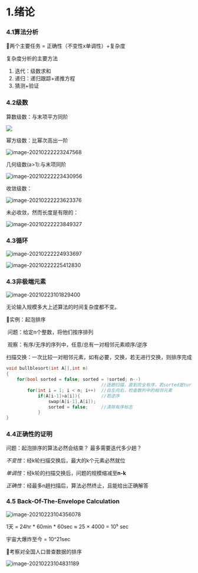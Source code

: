 # 1.绪论

### 4.1算法分析

📍两个主要任务 = 正确性（不变性x单调性）+复杂度

复杂度分析的主要方法

1.  迭代：级数求和
2.  递归：递归跟踪+递推方程
3.  猜测+验证

### 4.2级数

算数级数：与末项平方同阶

![](https://i.loli.net/2021/02/22/w5c367P41zayMbi.png)

幂方级数：比幂次高出一阶

![image-20210222223247568](https://i.loli.net/2021/02/22/HwOAW1IMceoVYXs.png)

几何级数(a>1):与末项同阶

![image-20210222223430956](https://i.loli.net/2021/02/22/9XTyLrJlNkUbpcK.png)

收敛级数：

![image-20210222223623376](https://i.loli.net/2021/02/22/7anKqfW9N2oGMYT.png)

未必收敛，然而长度是有限的：

![image-20210222223849327](https://i.loli.net/2021/02/22/jyIv9Fo6ng3LVXh.png)

### 4.3循环

![image-20210222224933697](https://i.loli.net/2021/02/22/X5pDd1wY4QrbRol.png)

![image-20210222225412830](https://i.loli.net/2021/02/22/zloVmrpXCqBfSD3.png)

### 4.3非极端元素

![image-20210223101829400](https://i.loli.net/2021/02/23/ZfQ2noS7xzjwghO.png)

无论输入规模多大上述算法的时间复杂度都不变。

📍实例：起泡排序

​	问题：给定n个整数，将他们按序排列

​	观察：有序/无序的序列中，任意/总有一对相邻元素顺序/逆序

​	扫描交换：一次比较一对相邻元素，如有必要，交换，若无进行交换，则排序完成

```cpp
void bullblesort(int A[],int n)
{
	for(bool sorted = false; sorted = !sorted; n--)
									//逐趟扫描，直到完全有序，若sorted是ture的话，循环才能继续
		for(int i = 1; i < n; i++)	//自左向右，检查数列中的相邻元素
			if(A[i-1]>a[i]){		//若逆序
				swap(A[i-1],A[i]);	
				sorted = false;		//清除有序标志
			}
}
```

### 4.4正确性的证明

问题：起泡排序的算法必然会结束？ 最多需要迭代多少趟？

*不变性*：经k轮扫描交换后，最大的k个元素必然就位

*单调性*：经k轮的扫描交换后，问题的规模缩减至**n-k**

*正确性*：经最多n趟扫描后，算法必然终止，且能给出正确解答

### 4.5 Back-Of-The-Envelope Calculation

![image-20210223104356078](https://i.loli.net/2021/02/23/CnviQ6YsSmGxKWf.png)

1天 = 24hr * 60min \* 60sec  ≈ 25 × 4000 = 10⁵ sec

宇宙大爆炸至今 = 10^21sec

🔎考察对全国人口普查数据的排序

![image-20210223104831189](https://i.loli.net/2021/02/23/5MWNLQfEczAXClV.png)
